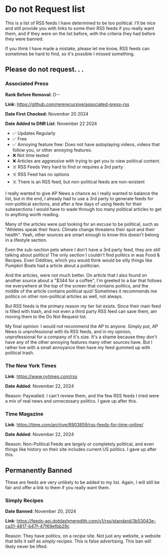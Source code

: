 # Do not Request list

This is a list of RSS feeds I have determined to be too political. I'll be nice and still provide you with links to some their RSS feeds if you really want them, and if they were on the list before, with the criteria they had before they were banned. 

If you think I have made a mistake, please let me know, RSS feeds can sometimes be hard to find, so it's possible I missed something.

## Please do not request. . .

### Associated Press

**Rank Before Removal:** D--

**Link:** https://github.com/rererecursive/associated-press-rss

**Date First Checked:** November 20 2024

**Date Added to DNR List**: November 22 2024

+ ✅ Updates Regularly
+ ✅ Free
+ ✅ Annoying feature free: Does not have autoplaying videos, videos that follow you, or other annoying features.
+ ❌ Not time tested
+ ❌ Articles are aggressive with trying to get you to view political content.
+ ☠️ RSS Feeds Very hard to find or requires a 3rd party
+ ☠️ RSS Feed has no options
+ ☠️ There is an RSS feed, but non-political feeds are non-existent

I really wanted to give AP News a chance as I really wanted to balance the list, but in the end, I already had to use a 3rd party to generate feeds for non-political sections, and after a few days of using feeds for their subesections I would have to wade through too many political articles to get to anything worth reading.

Many of the articles were just looking for an excuse to be political, such as "Athletes speak their fears: Climate change threatens their spot and their health". Yeah, other sources are smart enough to know this doesn't belong in a lifestyle section.

Even the sub-section pets where I don't have a 3rd party feed, they are *still* talking about politics! The only section I couldn't find politics in was Food & Recipes. Even Oddities, which you would think would be silly things like Pumpkin Boats had a article about a politician. 

And the articles, were not much better. On article that I also found on another source about a "$344 for a coffee", I'm greeted to a bar that follows me everywhere at the top of the screen that contains politics, and the middle of the article contains political quiz! Sometimes it recommends me politics on other non-political articles as well, not always.

But RSS feeds is the primary reason my tier list exists. Since their main feed is filled with trash, and not even a third party RSS feed can save them, am moving them to the Do Not Request list.

My final opinion: I would not recommend the AP to anyone. Simply put, AP News is unprofessional with its RSS feeds, and in my opinion, unprofessional for a company of it's size. It's a shame because they don't have any of the other annoying features many other sources have. But I rather live with a small annoyance then have my feed gummed up with political trash.

### The New York Times

**Link**: https://www.nytimes.com/rss

**Date Added**: November 22, 2024

Reason: Paywalled. I can't review them, and the few RSS feeds I tried were a mix of real news and unnecessary politics. I gave up after this.

### Time Magazine

**Link**: https://time.com/archive/6903659/rss-feeds-for-time-online/

**Date Added**: November 22, 2024

Reason: Non-Political Feeds are largely or completely political, and even things like history on their site includes current US politics. I gave up after this.

## Permanently Banned 

These are feeds are very unlikely to be added to my list. Again, I will still be fair and offer a link to them if you really want them.

### Simply Recipes

**Date Banned**: November 20, 2024

**Link**: https://feeds-api.dotdashmeredith.com/v1/rss/standard/3b53043e-ca31-4817-b47f-47f69efbb29c

Reason: They have politics, on a *recipe* site. Not just any website, a website that bills it self as *simply* recipes. This is false advertising. This ban will likely never be lifted.
